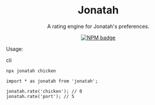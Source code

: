<h1 align="center">Jonatah</h1>
<p align="center">A rating engine for Jonatah's preferences.</p>
<p align="center"><a href="https://npmjs.org/package/jonatah"><img src="https://nodei.co/npm/jonatah.png?mini=true" alt="NPM badge"></a></p>

Usage:

cli
```
npx jonatah chicken
```

```
import * as jonatah from 'jonatah';

jonatah.rate('chicken'); // 0
jonatah.rate('port'); // 5
```

